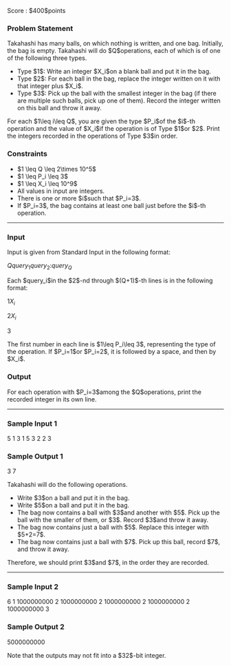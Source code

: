 
<div>

<span>

<span>

<p>
Score : $400$points
</p>

<div>

<section>

### **Problem Statement**

<p>
Takahashi has many balls, on which nothing is written, and one bag.
Initially, the bag is empty. Takahashi will do $Q$operations, each of which is of one of the following three types.
</p>

<ul>

<li>
Type $1$: Write an integer $X_i$on a blank ball and put it in the bag.
</li>

<li>
Type $2$: For each ball in the bag, replace the integer written on it with that integer plus $X_i$.
</li>

<li>
Type $3$: Pick up the ball with the smallest integer in the bag (if there are multiple such balls, pick up one of them). Record the integer written on this ball and throw it away.
</li>

</ul>

<p>
For each $1\leq i\leq Q$, you are given the type $P_i$of the $i$-th operation and the value of $X_i$if the operation is of Type $1$or $2$. Print the integers recorded in the operations of Type $3$in order.
</p>

</section>

</div>

<div>

<section>

### **Constraints**

<ul>

<li>
$1 \leq Q \leq 2\times 10^5$
</li>

<li>
$1 \leq P_i \leq 3$
</li>

<li>
$1 \leq X_i \leq 10^9$
</li>

<li>
All values in input are integers.
</li>

<li>
There is one or more $i$such that $P_i=3$.
</li>

<li>
If $P_i=3$, the bag contains at least one ball just before the $i$-th operation.
</li>

</ul>

</section>

</div>

---

<div>

<div>

<section>

### **Input**

<p>
Input is given from Standard Input in the following format:
</p>

<div>

$Q$$query_1$$query_2$$:$$query_Q$
</div>

<p>
Each $query_i$in the $2$-nd through $(Q+1)$-th lines is in the following format:
</p>

<div>

$1$$X_i$
</div>

<div>

$2$$X_i$
</div>

<div>

$3$
</div>

<p>
The first number in each line is $1\leq P_i\leq 3$, representing the type of the operation.
If $P_i=1$or $P_i=2$, it is followed by a space, and then by $X_i$.
</p>

</section>

</div>

<div>

<section>

### **Output**

<p>
For each operation with $P_i=3$among the $Q$operations, print the recorded integer in its own line.
</p>

</section>

</div>

</div>

---

<div>

<section>

### **Sample Input 1**

<div>

5
1 3
1 5
3
2 2
3

</div>

</section>

</div>

<div>

<section>

### **Sample Output 1**

<div>

3
7

</div>

<p>
Takahashi will do the following operations.
</p>

<ul>

<li>
Write $3$on a ball and put it in the bag.
</li>

<li>
Write $5$on a ball and put it in the bag.
</li>

<li>
The bag now contains a ball with $3$and another with $5$. Pick up the ball with the smaller of them, or $3$. Record $3$and throw it away.
</li>

<li>
The bag now contains just a ball with $5$. Replace this integer with $5+2=7$.
</li>

<li>
The bag now contains just a ball with $7$. Pick up this ball, record $7$, and throw it away.
</li>

</ul>

<p>
Therefore, we should print $3$and $7$, in the order they are recorded.
</p>

</section>

</div>

---

<div>

<section>

### **Sample Input 2**

<div>

6
1 1000000000
2 1000000000
2 1000000000
2 1000000000
2 1000000000
3

</div>

</section>

</div>

<div>

<section>

### **Sample Output 2**

<div>

5000000000

</div>

<p>
Note that the outputs may not fit into a $32$-bit integer.
</p>

</section>

</div>

</span>

</span>

</div>
